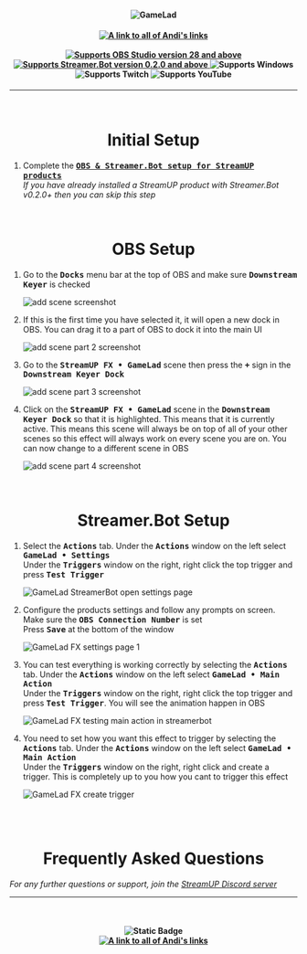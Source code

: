 <h4 align="center">
  <img src="../Assets/GameLad FX - Banner.png" alt="GameLad">
</h4>

<h4 align="center">
  <a href="https://andistonemedia.mystl.ink">
    <img alt="A link to all of Andi's links" src="https://img.shields.io/badge/Created%20by%20Andi%20Stone%20(Andilippi)-white?style=for-the-badge">
  </a>
  <br><br>
    <a href="https://obsproject.com">
        <img alt="Supports OBS Studio version 28 and above" src="https://img.shields.io/badge/OBS Studio-28%2B-FFFFFF?style=for-the-badge&labelColor=1e1a1d">
    </a>
    <a href="https://streamer.bot">
        <img alt="Supports Streamer.Bot version 0.2.0 and above" src="https://img.shields.io/badge/Streamer.Bot-v0.2.0+-%23FFFFFF?style=for-the-badge&labelColor=9038e8">
    </a>
    <img alt="Supports Windows" src="https://img.shields.io/badge/Windows-%23FFFFFF?style=for-the-badge&logo=windows&labelColor=00a2ed">
  <br>
  <img alt="Supports Twitch" src="https://img.shields.io/badge/Supports Twitch-6441a5?style=for-the-badge&logo=twitch&logoColor=white">
  <img alt="Supports YouTube" src="https://img.shields.io/badge/Supports YouTube-red?style=for-the-badge&logo=youtube&logoColor=white"> 

</h4>

---

<br>

<h1 align="center">Initial Setup
</h1>

1. Complete the <kbd><b><a href="https://github.com/StreamUPTips/ReadMe-Files/blob/main/StreamUP-Product-Install-Guide.md">OBS & Streamer.Bot setup for StreamUP products</b></kbd><br></a>
*If you have already installed a StreamUP product with Streamer.Bot v0.2.0+ then you can skip this step*

<br>

<h1 align="center">
        OBS Setup
</h1>

1. Go to the <kbd><b>Docks</b></kbd> menu bar at the top of OBS and make sure <kbd><b>Downstream Keyer</b></kbd> is checked<br>

    <img src="../Assets/GameLad FX - OBS Add Scene 1.png" alt="add scene screenshot"><br>

1. If this is the first time you have selected it, it will open a new dock in OBS. You can drag it to a part of OBS to dock it into the main UI<br>

    <img src="../Assets/GameLad FX - OBS Add Scene 2.png" alt="add scene part 2 screenshot"><br>

1. Go to the <kbd><b>StreamUP FX • GameLad</b></kbd> scene then press the <kbd><b>+</b></kbd> sign in the <kbd><b>Downstream Keyer Dock</b></kbd>

    <img src="../Assets/GameLad FX - OBS Add Scene 3.png" alt="add scene part 3 screenshot"><br>

1. Click on the <kbd><b>StreamUP FX • GameLad</b></kbd> scene in the <kbd><b>Downstream Keyer Dock</b></kbd> so that it is highlighted. This means that it is currently active. This means this scene will always be on top of all of your other scenes so this effect will always work on every scene you are on. You can now change to a different scene in OBS

    <img src="../Assets/GameLad FX - OBS Add Scene 4.png" alt="add scene part 4 screenshot"><br>    

<br>

<h1 align="center">
        Streamer.Bot Setup
</h1>

1. Select the <kbd><b>Actions</b></kbd> tab. Under the <kbd><b>Actions</b></kbd> window on the left select <kbd><b>GameLad • Settings</b></kbd><br>
Under the <kbd><b>Triggers</b></kbd> window on the right, right click the top trigger and press <kbd><b>Test Trigger</b></kbd><br>

   <img src="../Assets/GameLad FX - Open Settings.png" alt="GameLad StreamerBot open settings page"><br>

1. Configure the products settings and follow any prompts on screen. Make sure the <kbd><b>OBS Connection Number</b></kbd> is set<br>
Press <kbd><b>Save</b></kbd> at the bottom of the window<br>

    <img src="../Assets/GameLad FX - Settings 1.png" alt="GameLad FX settings page 1">

1. You can test everything is working correctly by selecting the <kbd><b>Actions</b></kbd> tab. Under the <kbd><b>Actions</b></kbd> window on the left select <kbd><b>GameLad • Main Action</b></kbd><br>
Under the <kbd><b>Triggers</b></kbd> window on the right, right click the top trigger and press <kbd><b>Test Trigger</b></kbd>. You will see the animation happen in OBS<br>

    <img src="../Assets/GameLad FX - Test Main Action.png" alt="GameLad FX testing main action in streamerbot">

1. You need to set how you want this effect to trigger by selecting the <kbd><b>Actions</b></kbd> tab. Under the <kbd><b>Actions</b></kbd> window on the left select <kbd><b>GameLad • Main Action</b></kbd><br>
Under the <kbd><b>Triggers</b></kbd> window on the right, right click and create a trigger. This is completely up to you how you cant to trigger this effect

    <img src="../Assets/GameLad FX - Set Trigger.png" alt="GameLad FX create trigger">

<br>

<br>

<h1 align="center">
        Frequently Asked Questions
</h1>

*For any further questions or support, join the [StreamUP Discord server](https://discord.com/invite/RnDKRaVCEu?)*

---

<br>

<h4 align="center">
  <img alt="Static Badge" src="https://img.shields.io/badge/A%20StreamUP%20Product-%23fc6caf?style=for-the-badge"><br>
  <a href="https://andistonemedia.mystl.ink">
    <img alt="A link to all of Andi's links" src="https://img.shields.io/badge/Created%20by%20Andi%20Stone%20(Andilippi)-white?style=for-the-badge">
  </a>  
</h4>
